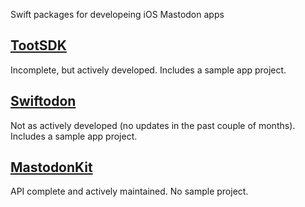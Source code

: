 Swift packages for developeing iOS Mastodon apps

## [TootSDK](https://github.com/TootSDK/TootSDK)

Incomplete, but actively developed. Includes a sample app project.

## [Swiftodon](https://github.com/Swiftodon/Mastodon.swift)

Not as actively developed (no updates in the past couple of months). Includes a sample app project.

## [MastodonKit](https://github.com/MastodonKit/MastodonKit)

API complete and actively maintained. No sample project.